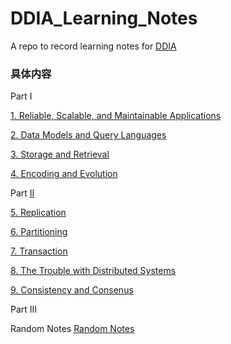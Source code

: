 # DDIA_Learning_Notes
A repo to record learning notes for [DDIA](https://learning.oreilly.com/library/view/Designing+Data-Intensive+Applications/9781491903063/)

### 具体内容
Part I 

[1. Reliable, Scalable, and Maintainable Applications](https://github.com/startoday/DDIA_Learning_Notes/blob/main/Part1_ch1.md)

[2. Data Models and Query Languages](https://github.com/startoday/DDIA_Learning_Notes/blob/main/Part1_ch2.md)

[3. Storage and Retrieval](https://github.com/startoday/DDIA_Learning_Notes/blob/main/Part1_ch3.md)

[4. Encoding and Evolution](https://github.com/startoday/DDIA_Learning_Notes/blob/main/Part1_ch4.md)

Part [II](https://github.com/startoday/DDIA_Learning_Notes/blob/main/Part2_Intro.md)

[5. Replication](https://github.com/startoday/DDIA_Learning_Notes/blob/main/Part2_ch5.md)

[6. Partitioning](https://github.com/startoday/DDIA_Learning_Notes/blob/main/Part2_ch6.md)

[7. Transaction](https://github.com/startoday/DDIA_Learning_Notes/blob/main/Part2_ch7.md)

[8. The Trouble with Distributed Systems](https://github.com/startoday/DDIA_Learning_Notes/blob/main/Part2_ch8.md)

[9. Consistency and Consenus](https://github.com/startoday/DDIA_Learning_Notes/blob/main/Part2_ch9.md)

Part III

Random Notes
[Random Notes](https://github.com/startoday/DDIA_Learning_Notes/blob/main/Part2_ch9.md)
